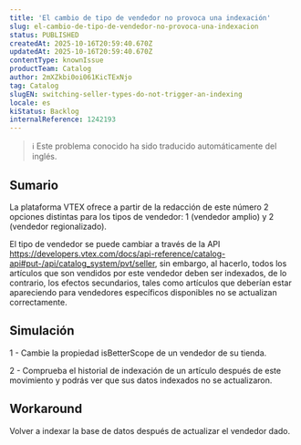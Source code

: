 ```yaml
---
title: 'El cambio de tipo de vendedor no provoca una indexación'
slug: el-cambio-de-tipo-de-vendedor-no-provoca-una-indexacion
status: PUBLISHED
createdAt: 2025-10-16T20:59:40.670Z
updatedAt: 2025-10-16T20:59:40.670Z
contentType: knownIssue
productTeam: Catalog
author: 2mXZkbi0oi061KicTExNjo
tag: Catalog
slugEN: switching-seller-types-do-not-trigger-an-indexing
locale: es
kiStatus: Backlog
internalReference: 1242193
---
```


>ℹ️ Este problema conocido ha sido traducido automáticamente del inglés.

## Sumario


La plataforma VTEX ofrece a partir de la redacción de este número 2 opciones distintas para los tipos de vendedor: 1 (vendedor amplio) y 2 (vendedor regionalizado).

El tipo de vendedor se puede cambiar a través de la API https://developers.vtex.com/docs/api-reference/catalog-api#put-/api/catalog_system/pvt/seller, sin embargo, al hacerlo, todos los artículos que son vendidos por este vendedor deben ser indexados, de lo contrario, los efectos secundarios, tales como artículos que deberían estar apareciendo para vendedores específicos disponibles no se actualizan correctamente.

## Simulación


1 - Cambie la propiedad isBetterScope de un vendedor de su tienda.

2 - Comprueba el historial de indexación de un artículo después de este movimiento y podrás ver que sus datos indexados no se actualizaron.

## Workaround


Volver a indexar la base de datos después de actualizar el vendedor dado.




